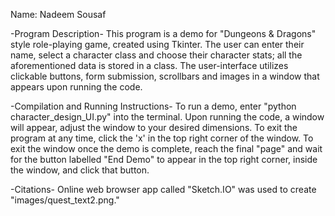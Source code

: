 Name: Nadeem Sousaf

-Program Description- 
This program is a demo for "Dungeons & Dragons" style role-playing game, created using Tkinter. The user can enter their name, select a character class and choose their character stats; all the aforementioned data is stored in a class. The user-interface utilizes clickable buttons, form submission, scrollbars and images in a window that appears upon running the code.

-Compilation and Running Instructions- 
To run a demo, enter "python character_design_UI.py" into the terminal. Upon running the code, a window will appear, adjust the window to your desired dimensions. To exit the program at any time, click the 'x' in the top right corner of the window. To exit the window once the demo is complete, reach the final "page" and wait for the button labelled "End Demo" to appear in the top right corner, inside the window, and click that button.

-Citations-
Online web browser app called "Sketch.IO" was used to create "images/quest_text2.png."